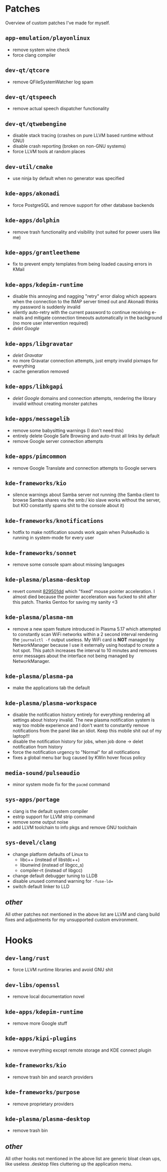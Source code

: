 # Patches

Overview of custom patches I've made for myself.

## `app-emulation/playonlinux`

 - remove system wine check
 - force clang compiler

## `dev-qt/qtcore`

 - remove QFileSystemWatcher log spam

## `dev-qt/qtspeech`

 - remove actual speech dispatcher functionality

## `dev-qt/qtwebengine`

 - disable stack tracing (crashes on pure LLVM based runtime without GNU)
 - disable crash reporting (broken on non-GNU systems)
 - force LLVM tools at random places

## `dev-util/cmake`

 - use ninja by default when no generator was specified

## `kde-apps/akonadi`

 - force PostgreSQL and remove support for other database backends

## `kde-apps/dolphin`

 - remove trash functionality and visibility (not suited for power users like me)

## `kde-apps/grantleetheme`

 - fix to prevent empty templates from being loaded causing errors in KMail

## `kde-apps/kdepim-runtime`

 - disable this annoying and nagging "retry" error dialog which appears
   when the connection to the IMAP server timed out and Akonadi thinks
   my password is suddenly invalid
 - silently auto-retry with the current password to continue receiving
   e-mails and mitigate connection timeouts automatically in the background
   (no more user intervention required)
 - *delet Google*

## `kde-apps/libgravatar`

 - *delet Gravatar*
 - no more Gravatar connection attempts, just empty invalid pixmaps for everything
 - cache generation removed

## `kde-apps/libkgapi`

 - *delet Google* domains and connection attempts, rendering the library invalid
   without creating monster patches

## `kde-apps/messagelib`

 - remove some babysitting warnings (I don't need this)
 - entirely delete Google Safe Browsing and auto-trust all links by default
 - remove Google server connection attempts

## `kde-apps/pimcommon`

 - remove Google Translate and connection attempts to Google servers

## `kde-frameworks/kio`

 - silence warnings about Samba server not running (the Samba client to browse
   Samba shares via the smb:/ kio slave works without the server, but KIO
   constantly spams shit to the console about it)

## `kde-frameworks/knotifications`

 - hotfix to make notification sounds work again when PulseAudio is running
   in system-mode for every user

## `kde-frameworks/sonnet`

 - remove some console spam about missing languages

## `kde-plasma/plasma-desktop`

 - revert commit [829501dd](https://cgit.kde.org/plasma-desktop.git/commit/?id=829501dd777966091ddcf94e5c5247aaa78ac832)
   which "fixed" mouse pointer acceleration. I almost died because the pointer acceleration was fucked to shit after
   this patch. Thanks Gentoo for saving my sanity <3

## `kde-plasma/plasma-nm`

 - remove a new spam feature introduced in Plasma 5.17 which attempted to constantly scan WiFi networks
   within a 2 second interval rendering the `journalctl -f` output useless. My WiFi card is **NOT**
   managed by NetworkManager because I use it externally using hostapd to create a hot spot. This
   patch increases the interval to 10 minutes and removes error messages about the interface not
   being managed by NetworkManager.

## `kde-plasma/plasma-pa`

 - make the applications tab the default

## `kde-plasma/plasma-workspace`

 - disable the notification history entirely for everything rendering all settings about history invalid.
   The new plasma notification system is way too mobile experience and I don't want to constantly
   remove notifications from the panel like an idiot. Keep this mobile shit out of my laptop!!!
 - disable the notification history for jobs, when job done -> delet notification from history
 - force the notification urgency to "Normal" for all notifications
 - fixes a global menu bar bug caused by KWin hover focus policy

## `media-sound/pulseaudio`

 - minor system mode fix for the `pacmd` command

## `sys-apps/portage`

 - clang is the default system compiler
 - estrip support for LLVM strip command
 - remove some output noise
 - add LLVM toolchain to info pkgs and remove GNU toolchain


## `sys-devel/clang`

 - change platform defaults of Linux to
   - libc++ (instead of libstdc++)
   - libunwind (instead of libgcc_s)
   - compiler-rt (instead of libgcc)
 - change default debugger tuning to LLDB
 - disable unused command warning for `-fuse-ld=`
 - switch default linker to LLD

## *other*

All other patches not mentioned in the above list are LLVM and clang
build fixes and adjustments for my unsupported custom environment.



# Hooks

## `dev-lang/rust`

 - force LLVM runtime libraries and avoid GNU shit

## `dev-libs/openssl`

 - remove local documentation novel

## `kde-apps/kdepim-runtime`

 - remove more Google stuff

## `kde-apps/kipi-plugins`

 - remove everything except remote storage and KDE connect plugin

## `kde-frameworks/kio`

 - remove trash bin and search providers

## `kde-frameworks/purpose`

 - remove proprietary providers

## `kde-plasma/plasma-desktop`

 - remove trash bin

## *other*

All other hooks not mentioned in the above list are generic
bloat clean ups, like useless .desktop files cluttering up
the application menu.
